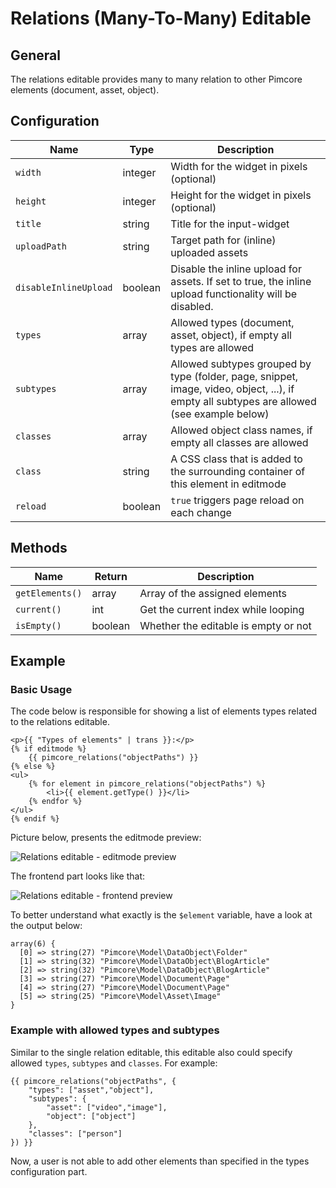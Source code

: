# Relations (Many-To-Many) Editable

## General
The relations editable provides many to many relation to other Pimcore elements (document, asset, object). 


## Configuration 

| Name                  | Type      | Description                                                                                                                                                     |
|-----------------------|-----------|-----------------------------------------------------------------------------------------------------------------------------------------------------------------|
| `width`               | integer   | Width for the widget in pixels (optional)                                                                                                                       |
| `height`              | integer   | Height for the widget in pixels (optional)                                                                                                                      |
| `title`               | string    | Title for the input-widget                                                                                                                                      |
| `uploadPath`          | string    | Target path for (inline) uploaded assets                                                                                                                        |
| `disableInlineUpload` | boolean   | Disable the inline upload for assets. If set to true, the inline upload functionality will be disabled.                                                         |
| `types`               | array     | Allowed types (document, asset, object), if empty all types are allowed                                                                                         |
| `subtypes`            | array     | Allowed subtypes grouped by type (folder, page, snippet, image, video, object, ...), if empty all subtypes are allowed (see example below)                      |
| `classes`             | array     | Allowed object class names, if empty all classes are allowed                                                                                                    |
| `class`               | string    | A CSS class that is added to the surrounding container of this element in editmode                                                                              |
| `reload`              | boolean   | `true` triggers page reload on each change                                                                                                                      |

## Methods

| Name            | Return   | Description                          |
|-----------------|----------|--------------------------------------|
| `getElements()` | array    | Array of the assigned elements       |
| `current()`     | int      | Get the current index while looping  |
| `isEmpty()`     | boolean  | Whether the editable is empty or not |


## Example

### Basic Usage

The code below is responsible for showing a list of elements types related to the relations editable. 

```twig
<p>{{ "Types of elements" | trans }}:</p>
{% if editmode %}
    {{ pimcore_relations("objectPaths") }}
{% else %}
<ul>
    {% for element in pimcore_relations("objectPaths") %}
        <li>{{ element.getType() }}</li>
    {% endfor %}
</ul>
{% endif %}
```


Picture below, presents the editmode preview:

![Relations editable - editmode preview](../../img/editables_multihref_editmode_preview.png)

The frontend part looks like that:

![Relations editable - frontend preview](../../img/editables_multihref_preview.png)

To better understand what exactly is the `$element` variable, have a look at the output below:

```
array(6) {
  [0] => string(27) "Pimcore\Model\DataObject\Folder"
  [1] => string(32) "Pimcore\Model\DataObject\BlogArticle"
  [2] => string(32) "Pimcore\Model\DataObject\BlogArticle"
  [3] => string(27) "Pimcore\Model\Document\Page"
  [4] => string(27) "Pimcore\Model\Document\Page"
  [5] => string(25) "Pimcore\Model\Asset\Image"
}
```

### Example with allowed types and subtypes
Similar to the single relation editable, this editable also could specify allowed `types`, `subtypes` and `classes`. 
For example:

```twig
{{ pimcore_relations("objectPaths", {
    "types": ["asset","object"],
    "subtypes": {
        "asset": ["video","image"],
        "object": ["object"]
    },
    "classes": ["person"]
}) }}
```

Now, a user is not able to add other elements than specified in the types configuration part.
